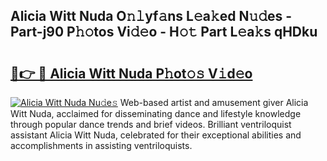 ## Alicia Witt Nuda O𝚗𝚕yf𝚊ns L𝚎a𝚔ed N𝚞𝚍es - Part-j90 P𝚑𝚘tos Vi𝚍𝚎o - H𝚘𝚝 Part L𝚎a𝚔s qHDku

# <h2><a href="http://kf76vk.oniu.top/?m=Alicia+Witt+Nuda">🔗👉 🔴 Alicia Witt Nuda P𝚑ot𝚘𝚜 V𝚒d𝚎o</a></h2>

[![Alicia Witt Nuda Nu𝚍e𝚜](https://i.imgur.com/0qMVB7G.gif)](http://kf76vk.oniu.top/?m=Alicia+Witt+Nuda)
Web-based artist and amusement giver Alicia Witt Nuda, acclaimed for disseminating dance and lifestyle knowledge through popular dance trends and brief videos. Brilliant ventriloquist assistant Alicia Witt Nuda, celebrated for their exceptional abilities and accomplishments in assisting ventriloquists.  

